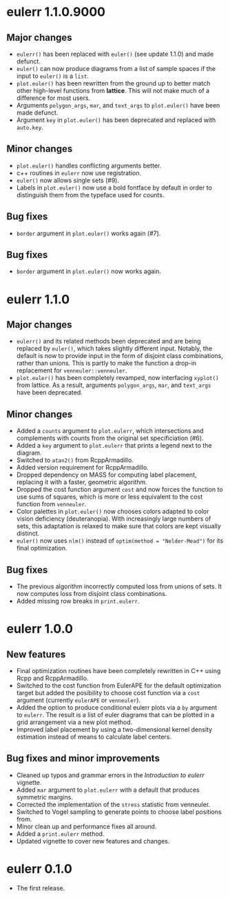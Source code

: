 # eulerr 1.1.0.9000
## Major changes
* `eulerr()` has been replaced with `euler()` (see update 1.1.0) and made
defunct.
* `euler()` can now produce diagrams from a list of sample spaces if the input
to `euler()` is a `list`.
* `plot.euler()` has been rewritten from the ground up to better match
other high-level functions from **lattice**. This will not make much of a 
difference for most users.
* Arguments `polygon_args`, `mar`, and `text_args` to `plot.euler()` have been
made defunct.
* Argument `key` in `plot.euler()` has been deprecated and replaced with 
`auto.key`.

## Minor changes
* `plot.euler()` handles conflicting arguments better.
* c++ routines in `eulerr` now use registration.
* `euler()` now allows single sets (#9).
* Labels in `plot.euler()` now use a bold fontface by default in order to
distinguish them from the typeface used for counts.

## Bug fixes
* `border` argument in `plot.euler()` works again (#7).

## Bug fixes
* `border` argument in `plot.euler()` now works again.

# eulerr 1.1.0
## Major changes
* `eulerr()` and its related methods been deprecated and are being replaced by
`euler()`, which takes slightly different input. Notably, the default is
now to provide input in the form of disjoint class combinations, rather
than unions. This is partly to make the function a drop-in replacement for
`venneuler::venneuler`.
* `plot.euler()` has been completely revamped, now interfacing `xyplot()` from
lattice. As a result, arguments `polygon_args`, `mar`, and `text_args` have been
deprecated.

## Minor changes
* Added a `counts` argument to `plot.eulerr`, which intersections and
complements with counts from the original set specificiation (#6).
* Added a `key` argument to `plot.eulerr` that prints a legend next to the
diagram.
* Switched to `atan2()` from RcppArmadillo.
* Added version requirement for RcppArmadillo.
* Dropped dependency on MASS for computing label placement, replacing it
with a faster, geometric algorithm.
* Dropped the cost function argument `cost` and now forces the function to
use sums of squares, which is more or less equivalent to the cost function
from `venneuler`.
* Color palettes in `plot.euler()` now chooses colors adapted to color vision
deficiency (deuteranopia). With increasingly large numbers of sets, this 
adaptation is relaxed to make sure that colors are kept visually distinct.
* `euler()` now uses `nlm()` instead of `optim(method = "Nelder-Mead")` for
its final optimization.

## Bug fixes
* The previous algorithm incorrectly computed loss from unions of sets. It now
computes loss from disjoint class combinations.
* Added missing row breaks in `print.eulerr`.

# eulerr 1.0.0

## New features
* Final optimization routines have been completely rewritten in C++ using Rcpp
and RcppArmadillo.
* Switched to the cost function from EulerAPE for the default optimization
target but added the posibility to choose cost function via a `cost` argument
(currently `eulerAPE` or `venneuler`).
* Added the option to produce conditional eulerr plots via a `by` argument to
`eulerr`. The result is a list of euler diagrams that can be plotted
in a grid arrangement via a new plot method.
* Improved label placement by using a two-dimensional kernel density estimation
instead of means to calculate label centers.

## Bug fixes and minor improvements
* Cleaned up typos and grammar errors in the _Introduction to eulerr_ vignette.
* Added `mar` argument to `plot.eulerr` with a default that produces
symmetric margins.
* Corrected the implementation of the `stress` statistic from venneuler.
* Switched to Vogel sampling to generate points to choose label positions from.
* Minor clean up and performance fixes all around.
* Added a `print.eulerr` method.
* Updated vignette to cover new features and changes.

# eulerr 0.1.0
* The first release.
